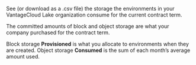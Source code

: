 
See (or download as a .csv file) the storage the environments in your VantageCloud Lake organization consume for the current contract term.

The committed amounts of block and object storage are what your company purchased for the contract term.

Block storage **Provisioned** is what you allocate to environments when they are created. Object storage **Consumed** is the sum of each month’s average amount used.


